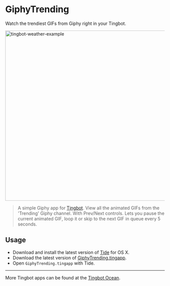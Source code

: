 # GiphyTrending
Watch the trendiest GIFs from Giphy right in your Tingbot.

<img width="536" alt="tingbot-weather-example" src="https://cloud.githubusercontent.com/assets/15136039/19152696/5e183fb0-8be4-11e6-9b7c-865dcda9003b.png">

> A simple Giphy app for [Tingbot](http://tingbot.com). View all the animated GIFs from the 'Trending' Giphy channel. With Prev/Next controls. Lets you pause the current animated GIF, loop it or skip to the next GIF in queue every 5 seconds.

## Usage

* Download and install the latest version of [Tide](https://github.com/tingbot/tide/releases/) for OS X.
* Download the latest version of [GiphyTrending.tingapp](https://github.com/marcelogaio/GiphyTrending/archive/v1.0.2.zip).
* Open `GiphyTrending.tingapp` with Tide.

---

More Tingbot apps can be found at the [Tingbot Ocean](http://ocean.tingbot.com/).
